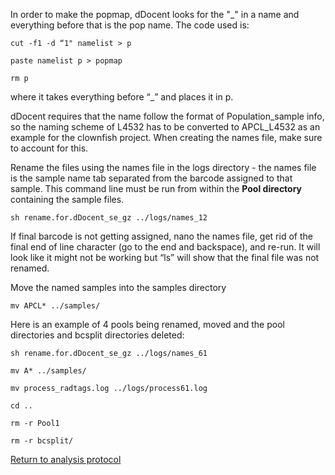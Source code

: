In order to make the popmap,  dDocent looks for the "\_" in a name and everything before that is the pop name. The code used is:

`cut -f1 -d “1" namelist > p`

`paste namelist p > popmap`

`rm p`

where it takes everything before “\_” and places it in p.

dDocent requires that the name follow the format of Population_sample info, so the naming scheme of L4532 has to be converted to APCL_L4532 as an example for the clownfish project.  When creating the names file, make sure to account for this.

Rename the files using the names file in the logs directory - the names file is the sample name tab separated from the barcode assigned to that sample. This command line must be run from within the **Pool directory** containing the sample files.

`sh rename.for.dDocent_se_gz ../logs/names_12`

If final barcode is not getting assigned, nano the names file, get rid of the final end of line character (go to the end and backspace), and re-run.  It will look like it might not be working but “ls” will show that the final file was not renamed.

Move the named samples into the samples directory 

`mv APCL* ../samples/`

Here is an example of 4 pools being renamed, moved and the pool directories and bcsplit directories deleted:

`sh rename.for.dDocent_se_gz ../logs/names_61`

`mv A* ../samples/`

`mv process_radtags.log ../logs/process61.log`

`cd ..`

`rm -r Pool1`

`rm -r bcsplit/`

[Return to analysis protocol](./hiseq_ddocent.md)
